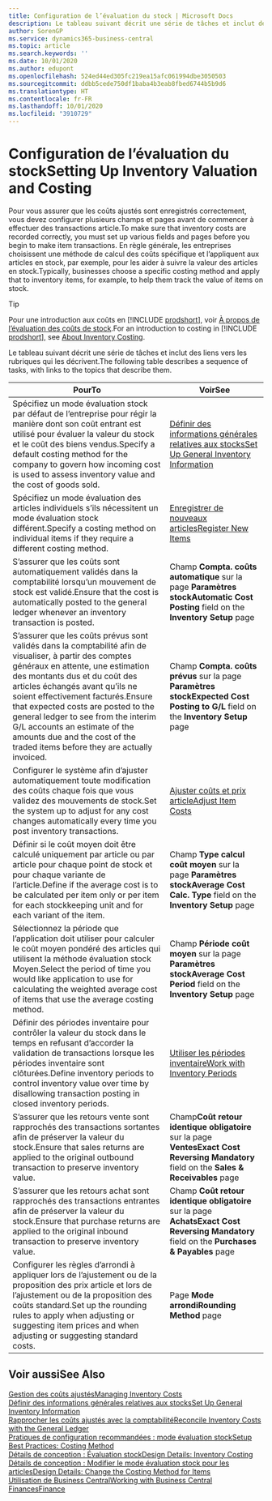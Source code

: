```yaml
---
title: Configuration de l’évaluation du stock | Microsoft Docs
description: Le tableau suivant décrit une série de tâches et inclut des liens vers les rubriques qui les décrivent.
author: SorenGP
ms.service: dynamics365-business-central
ms.topic: article
ms.search.keywords: ''
ms.date: 10/01/2020
ms.author: edupont
ms.openlocfilehash: 524ed44ed305fc219ea15afc061994dbe3050503
ms.sourcegitcommit: ddbb5cede750df1baba4b3eab8fbed6744b5b9d6
ms.translationtype: HT
ms.contentlocale: fr-FR
ms.lasthandoff: 10/01/2020
ms.locfileid: "3910729"
---
```

# <a name="setting-up-inventory-valuation-and-costing"></a><span data-ttu-id="c714b-103">Configuration de l’évaluation du stock</span><span class="sxs-lookup"><span data-stu-id="c714b-103">Setting Up Inventory Valuation and Costing</span></span>

<span data-ttu-id="c714b-104">Pour vous assurer que les coûts ajustés sont enregistrés correctement, vous devez configurer plusieurs champs et pages avant de commencer à effectuer des transactions article.</span><span class="sxs-lookup"><span data-stu-id="c714b-104">To make sure that inventory costs are recorded correctly, you must set up various fields and pages before you begin to make item transactions.</span></span> <span data-ttu-id="c714b-105">En règle générale, les entreprises choisissent une méthode de calcul des coûts spécifique et l’appliquent aux articles en stock, par exemple, pour les aider à suivre la valeur des articles en stock.</span><span class="sxs-lookup"><span data-stu-id="c714b-105">Typically, businesses choose a specific costing method and apply that to inventory items, for example, to help them track the value of items on stock.</span></span>  

> [!TIP]
> <span data-ttu-id="c714b-106">Pour une introduction aux coûts en [!INCLUDE [prodshort](includes/prodshort.md)], voir [À propos de l’évaluation des coûts de stock](finance-learn-about-costing.md).</span><span class="sxs-lookup"><span data-stu-id="c714b-106">For an introduction to costing in [!INCLUDE [prodshort](includes/prodshort.md)], see [About Inventory Costing](finance-learn-about-costing.md).</span></span>

<span data-ttu-id="c714b-107">Le tableau suivant décrit une série de tâches et inclut des liens vers les rubriques qui les décrivent.</span><span class="sxs-lookup"><span data-stu-id="c714b-107">The following table describes a sequence of tasks, with links to the topics that describe them.</span></span>

|<span data-ttu-id="c714b-108">**Pour**</span><span class="sxs-lookup"><span data-stu-id="c714b-108">**To**</span></span>|<span data-ttu-id="c714b-109">**Voir**</span><span class="sxs-lookup"><span data-stu-id="c714b-109">**See**</span></span>|  
|------------|-------------|
|<span data-ttu-id="c714b-110">Spécifiez un mode évaluation stock par défaut de l’entreprise pour régir la manière dont son coût entrant est utilisé pour évaluer la valeur du stock et le coût des biens vendus.</span><span class="sxs-lookup"><span data-stu-id="c714b-110">Specify a default costing method for the company to govern how incoming cost is used to assess inventory value and the cost of goods sold.</span></span>|[<span data-ttu-id="c714b-111">Définir des informations générales relatives aux stocks</span><span class="sxs-lookup"><span data-stu-id="c714b-111">Set Up General Inventory Information</span></span>](inventory-how-setup-general.md)|  
|<span data-ttu-id="c714b-112">Spécifiez un mode évaluation des articles individuels s’ils nécessitent un mode évaluation stock différent.</span><span class="sxs-lookup"><span data-stu-id="c714b-112">Specify a costing method on individual items if they require a different costing method.</span></span>|[<span data-ttu-id="c714b-113">Enregistrer de nouveaux articles</span><span class="sxs-lookup"><span data-stu-id="c714b-113">Register New Items</span></span>](inventory-how-register-new-items.md)|  
|<span data-ttu-id="c714b-114">S’assurer que les coûts sont automatiquement validés dans la comptabilité lorsqu’un mouvement de stock est validé.</span><span class="sxs-lookup"><span data-stu-id="c714b-114">Ensure that the cost is automatically posted to the general ledger whenever an inventory transaction is posted.</span></span>|<span data-ttu-id="c714b-115">Champ **Compta. coûts automatique** sur la page **Paramètres stock**</span><span class="sxs-lookup"><span data-stu-id="c714b-115">**Automatic Cost Posting** field on the **Inventory Setup** page</span></span>|  
|<span data-ttu-id="c714b-116">S’assurer que les coûts prévus sont validés dans la comptabilité afin de visualiser, à partir des comptes généraux en attente, une estimation des montants dus et du coût des articles échangés avant qu’ils ne soient effectivement facturés.</span><span class="sxs-lookup"><span data-stu-id="c714b-116">Ensure that expected costs are posted to the general ledger to see from the interim G/L accounts an estimate of the amounts due and the cost of the traded items before they are actually invoiced.</span></span>|<span data-ttu-id="c714b-117">Champ **Compta. coûts prévus** sur la page **Paramètres stock**</span><span class="sxs-lookup"><span data-stu-id="c714b-117">**Expected Cost Posting to G/L** field on the **Inventory Setup** page</span></span>|  
|<span data-ttu-id="c714b-118">Configurer le système afin d’ajuster automatiquement toute modification des coûts chaque fois que vous validez des mouvements de stock.</span><span class="sxs-lookup"><span data-stu-id="c714b-118">Set the system up to adjust for any cost changes automatically every time you post inventory transactions.</span></span>|[<span data-ttu-id="c714b-119">Ajuster coûts et prix article</span><span class="sxs-lookup"><span data-stu-id="c714b-119">Adjust Item Costs</span></span>](inventory-how-adjust-item-costs.md)|  
|<span data-ttu-id="c714b-120">Définir si le coût moyen doit être calculé uniquement par article ou par article pour chaque point de stock et pour chaque variante de l’article.</span><span class="sxs-lookup"><span data-stu-id="c714b-120">Define if the average cost is to be calculated per item only or per item for each stockkeeping unit and for each variant of the item.</span></span>|<span data-ttu-id="c714b-121">Champ **Type calcul coût moyen** sur la page **Paramètres stock**</span><span class="sxs-lookup"><span data-stu-id="c714b-121">**Average Cost Calc. Type** field on the **Inventory Setup** page</span></span>|  
|<span data-ttu-id="c714b-122">Sélectionnez la période que l’application doit utiliser pour calculer le coût moyen pondéré des articles qui utilisent la méthode évaluation stock Moyen.</span><span class="sxs-lookup"><span data-stu-id="c714b-122">Select the period of time you would like application to use for calculating the weighted average cost of items that use the average costing method.</span></span>|<span data-ttu-id="c714b-123">Champ **Période coût moyen** sur la page **Paramètres stock**</span><span class="sxs-lookup"><span data-stu-id="c714b-123">**Average Cost Period** field on the **Inventory Setup** page</span></span>|  
|<span data-ttu-id="c714b-124">Définir des périodes inventaire pour contrôler la valeur du stock dans le temps en refusant d’accorder la validation de transactions lorsque les périodes inventaire sont clôturées.</span><span class="sxs-lookup"><span data-stu-id="c714b-124">Define inventory periods to control inventory value over time by disallowing transaction posting in closed inventory periods.</span></span>|[<span data-ttu-id="c714b-125">Utiliser les périodes inventaire</span><span class="sxs-lookup"><span data-stu-id="c714b-125">Work with Inventory Periods</span></span>](finance-how-to-work-with-inventory-periods.md)|  
|<span data-ttu-id="c714b-126">S’assurer que les retours vente sont rapprochés des transactions sortantes afin de préserver la valeur du stock.</span><span class="sxs-lookup"><span data-stu-id="c714b-126">Ensure that sales returns are applied to the original outbound transaction to preserve inventory value.</span></span>|<span data-ttu-id="c714b-127">Champ**Coût retour identique obligatoire** sur la page **Ventes**</span><span class="sxs-lookup"><span data-stu-id="c714b-127">**Exact Cost Reversing Mandatory** field on the **Sales & Receivables** page</span></span>|  
|<span data-ttu-id="c714b-128">S’assurer que les retours achat sont rapprochés des transactions entrantes afin de préserver la valeur du stock.</span><span class="sxs-lookup"><span data-stu-id="c714b-128">Ensure that purchase returns are applied to the original inbound transaction to preserve inventory value.</span></span>|<span data-ttu-id="c714b-129">Champ **Coût retour identique obligatoire** sur la page **Achats**</span><span class="sxs-lookup"><span data-stu-id="c714b-129">**Exact Cost Reversing Mandatory** field on the **Purchases & Payables** page</span></span>|
|<span data-ttu-id="c714b-130">Configurer les règles d’arrondi à appliquer lors de l’ajustement ou de la proposition des prix article et lors de l’ajustement ou de la proposition des coûts standard.</span><span class="sxs-lookup"><span data-stu-id="c714b-130">Set up the rounding rules to apply when adjusting or suggesting item prices and when adjusting or suggesting standard costs.</span></span>|<span data-ttu-id="c714b-131">Page **Mode arrondi**</span><span class="sxs-lookup"><span data-stu-id="c714b-131">**Rounding Method** page</span></span>|  

## <a name="see-also"></a><span data-ttu-id="c714b-132">Voir aussi</span><span class="sxs-lookup"><span data-stu-id="c714b-132">See Also</span></span>

[<span data-ttu-id="c714b-133">Gestion des coûts ajustés</span><span class="sxs-lookup"><span data-stu-id="c714b-133">Managing Inventory Costs</span></span>](finance-manage-inventory-costs.md)  
[<span data-ttu-id="c714b-134">Définir des informations générales relatives aux stocks</span><span class="sxs-lookup"><span data-stu-id="c714b-134">Set Up General Inventory Information</span></span>](inventory-how-setup-general.md)  
[<span data-ttu-id="c714b-135">Rapprocher les coûts ajustés avec la comptabilité</span><span class="sxs-lookup"><span data-stu-id="c714b-135">Reconcile Inventory Costs with the General Ledger</span></span>](finance-how-to-post-inventory-costs-to-the-general-ledger.md)  
[<span data-ttu-id="c714b-136">Pratiques de configuration recommandées : mode évaluation stock</span><span class="sxs-lookup"><span data-stu-id="c714b-136">Setup Best Practices: Costing Method</span></span>](setup-best-practices-costing-method.md)  
[<span data-ttu-id="c714b-137">Détails de conception : Évaluation stock</span><span class="sxs-lookup"><span data-stu-id="c714b-137">Design Details: Inventory Costing</span></span>](design-details-inventory-costing.md)  
[<span data-ttu-id="c714b-138">Détails de conception : Modifier le mode évaluation stock pour les articles</span><span class="sxs-lookup"><span data-stu-id="c714b-138">Design Details: Change the Costing Method for Items</span></span>](design-details-changing-costing-methods.md)  
[<span data-ttu-id="c714b-139">Utilisation de Business Central</span><span class="sxs-lookup"><span data-stu-id="c714b-139">Working with Business Central</span></span>](ui-work-product.md)  
[<span data-ttu-id="c714b-140">Finances</span><span class="sxs-lookup"><span data-stu-id="c714b-140">Finance</span></span>](finance.md)  
